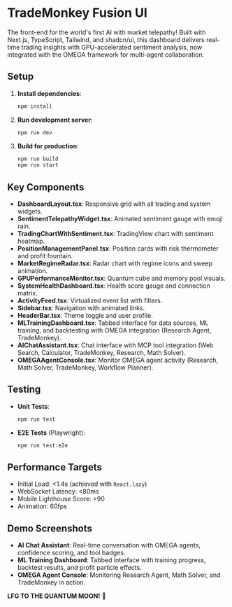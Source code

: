 # TradeMonkey Fusion UI

The front-end for the world's first AI with market telepathy! Built with Next.js, TypeScript, Tailwind, and shadcn/ui, this dashboard delivers real-time trading insights with GPU-accelerated sentiment analysis, now integrated with the OMEGA framework for multi-agent collaboration.

## Setup

1. **Install dependencies**:
   ```bash
   npm install
   ```

2. **Run development server**:
   ```bash
   npm run dev
   ```

3. **Build for production**:
   ```bash
   npm run build
   npm run start
   ```

## Key Components

- **DashboardLayout.tsx**: Responsive grid with all trading and system widgets.
- **SentimentTelepathyWidget.tsx**: Animated sentiment gauge with emoji rain.
- **TradingChartWithSentiment.tsx**: TradingView chart with sentiment heatmap.
- **PositionManagementPanel.tsx**: Position cards with risk thermometer and profit fountain.
- **MarketRegimeRadar.tsx**: Radar chart with regime icons and sweep animation.
- **GPUPerformanceMonitor.tsx**: Quantum cube and memory pool visuals.
- **SystemHealthDashboard.tsx**: Health score gauge and connection matrix.
- **ActivityFeed.tsx**: Virtualized event list with filters.
- **Sidebar.tsx**: Navigation with animated links.
- **HeaderBar.tsx**: Theme toggle and user profile.
- **MLTrainingDashboard.tsx**: Tabbed interface for data sources, ML training, and backtesting with OMEGA integration (Research Agent, TradeMonkey).
- **AIChatAssistant.tsx**: Chat interface with MCP tool integration (Web Search, Calculator, TradeMonkey, Research, Math Solver).
- **OMEGAAgentConsole.tsx**: Monitor OMEGA agent activity (Research, Math Solver, TradeMonkey, Workflow Planner).

## Testing

- **Unit Tests**:
  ```bash
  npm run test
  ```

- **E2E Tests** (Playwright):
  ```bash
  npm run test:e2e
  ```

## Performance Targets

- Initial Load: <1.4s (achieved with `React.lazy`)
- WebSocket Latency: <80ms
- Mobile Lighthouse Score: >90
- Animation: 60fps

## Demo Screenshots

- **AI Chat Assistant**: Real-time conversation with OMEGA agents, confidence scoring, and tool badges.
- **ML Training Dashboard**: Tabbed interface with training progress, backtest results, and profit particle effects.
- **OMEGA Agent Console**: Monitoring Research Agent, Math Solver, and TradeMonkey in action.

**LFG TO THE QUANTUM MOON!** 🚀
